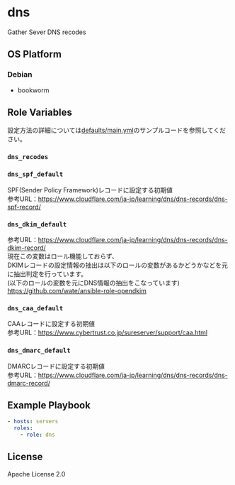 dns
=================

Gather Sever DNS recodes

OS Platform
-----------------

### Debian

- bookworm

Role Variables
--------------

設定方法の詳細については[defaults/main.yml](defaults/main.yml)のサンプルコードを参照してください。

### `dns_recodes`


### `dns_spf_default`

SPF(Sender Policy Framework)レコードに設定する初期値  
参考URL：https://www.cloudflare.com/ja-jp/learning/dns/dns-records/dns-spf-record/

### `dns_dkim_default`

参考URL：https://www.cloudflare.com/ja-jp/learning/dns/dns-records/dns-dkim-record/  
現在この変数はロール機能しておらず、  
DKIMレコードの設定情報の抽出は以下のロールの変数があるかどうかなどを元に抽出判定を行っています。  
(以下のロールの変数を元にDNS情報の抽出をこなっています)  
https://github.com/wate/ansible-role-opendkim

### `dns_caa_default`

CAAレコードに設定する初期値  
参考URL：https://www.cybertrust.co.jp/sureserver/support/caa.html

### `dns_dmarc_default`

DMARCレコードに設定する初期値  
参考URL：https://www.cloudflare.com/ja-jp/learning/dns/dns-records/dns-dmarc-record/

Example Playbook
--------------

```yaml
- hosts: servers
  roles:
    - role: dns
```

License
--------------

Apache License 2.0
